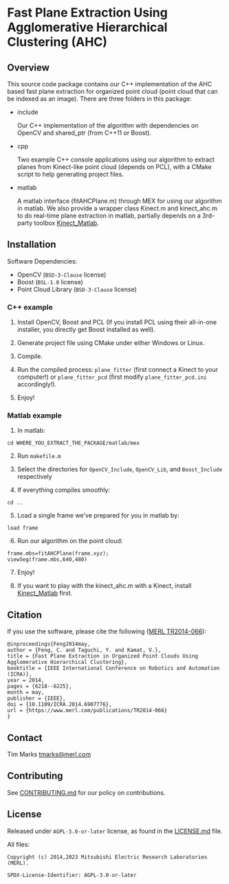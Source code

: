 <!--
Copyright (C) 2014,2023 Mitsubishi Electric Research Laboratories (MERL)

SPDX-License-Identifier: AGPL-3.0-or-later
-->

# Fast Plane Extraction Using Agglomerative Hierarchical Clustering (AHC)


## Overview

This source code package contains our C++ implementation of the AHC based fast plane extraction for organized point cloud (point cloud that can be indexed as an image). There are three folders in this package:

* include

    Our C++ implementation of the algorithm with dependencies on OpenCV and shared_ptr (from C++11 or Boost).

* cpp

    Two example C++ console applications using our algorithm to extract planes from Kinect-like point cloud (depends on PCL), with a CMake script to help generating project files.

* matlab

    A matlab interface (fitAHCPlane.m) through MEX for using our algorithm in matlab. We also provide a wrapper class Kinect.m and kinect_ahc.m to do real-time plane extraction in matlab, partially depends on a 3rd-party toolbox [Kinect_Matlab].

[Kinect_Matlab]:http://www.mathworks.com/matlabcentral/fileexchange/30242-kinect-matlab

## Installation

Software Dependencies:

* OpenCV (`BSD-3-Clause` license)
* Boost (`BSL-1.0` license)
* Point Cloud Library (`BSD-3-Clause` license)

### C++ example

1. Install OpenCV, Boost and PCL (If you install PCL using their all-in-one installer, you directly get Boost installed as well).

2. Generate project file using CMake under either Windows or Linux.

3. Compile.

4. Run the compiled process: `plane_fitter` (first connect a Kinect to your computer!) or `plane_fitter_pcd` (first
modify `plane_fitter_pcd.ini` accordingly!).

5. Enjoy!

### Matlab example

1. In matlab:
```
cd WHERE_YOU_EXTRACT_THE_PACKAGE/matlab/mex
```

2. Run `makefile.m`

3. Select the directories for `OpenCV_Include`, `OpenCV_Lib`, and `Boost_Include` respectively

4. If everything compiles smoothly:
```
cd ..
```

5. Load a single frame we've prepared for you in matlab by:
```
load frame
```

6. Run our algorithm on the point cloud:
```
frame.mbs=fitAHCPlane(frame.xyz);
viewSeg(frame.mbs,640,480)
```

7. Enjoy!

8. If you want to play with the kinect_ahc.m with a Kinect, install [Kinect_Matlab] first.

## Citation

If you use the software, please cite the following  ([MERL TR2014-066](https://merl.com/publications/TR2014-066)):

```
@inproceedings{Feng2014may,
author = {Feng, C. and Taguchi, Y. and Kamat, V.},
title = {Fast Plane Extraction in Organized Point Clouds Using Agglomerative Hierarchical Clustering},
booktitle = {IEEE International Conference on Robotics and Automation (ICRA)},
year = 2014,
pages = {6218--6225},
month = may,
publisher = {IEEE},
doi = {10.1109/ICRA.2014.6907776},
url = {https://www.merl.com/publications/TR2014-066}
}
```

## Contact

Tim Marks <tmarks@merl.com>

## Contributing

See [CONTRIBUTING.md](CONTRIBUTING.md) for our policy on contributions.

## License

Released under `AGPL-3.0-or-later` license, as found in the [LICENSE.md](LICENSE.md) file.

All files:

```
Copyright (c) 2014,2023 Mitsubishi Electric Research Laboratories (MERL).

SPDX-License-Identifier: AGPL-3.0-or-later
```

